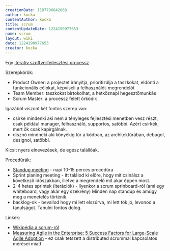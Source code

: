 ```yaml
---
creationDate: 1187796842068 
author: kocka 
contentAuthor: kocka 
title: scrum 
contentUpdateDate: 1224190977653 
name: scrum 
layout: wiki 
date: 1224190977653 
creator: kocka 
---
```

Egy [iteratív szoftverfejlesztési processz](iterativ%20processz.html).

Szerepkörök:

*   Product Owner: a projectet irányítja, prioritizálja a taszkokat, eldönti a funkcionális célokat, képviseli a felhasználót-megrendelőt
*   Team Member: taszkokat birtokolhat, a hétköznapi hegesztőmunkás
*   Scrum Master: a processz felett őrködik



Igazából viszont két fontos szerep van:
*   csirke mindenki aki nem a tényleges fejlesztési menetben vesz részt, csak például manager, felhasználó, supportos, satöbbi. Azért csirkék, mert ők csak kapirgálnak.
*   disznó mindneki aki könyékig túr a kódban, az architektúrában, debugol, designol, satöbbi.



Kicsit nyers elnevezések, de egész talállóak.



Procedúrák:
*   [Standup meeting](Standup%20meeting.html) - napi 10-15 perces procedúra
*   Sprint planing meeting - itt találod ki előre, hogy mit csinálsz a következő időszakban, illetve a megrendelő mit akar éppen most.
*   2-4 hetes sprintek (iterációk) - Ilyenkor a scrum sprinboard-ról (ami egy whiteboard, vagy akár egy szekrény) Minden nap standup és amúgy meg a menetelés történik.
*   backlog-ok - bevallod hogy mi lett elszúrva, mi lett tök jó, levonod a tanulságot. Tanulni fontos dolog.



Linkek:
*   [Wikipédia a scrum-ról](http://en.wikipedia.org/wiki/Scrum_(development))
*   [Measuring Agile in the Enterprise: 5 Success Factors for Large-Scale Agile Adoption](http://www.infoq.com/presentations/5-Success-Factors-Michael-Mah) - ez csak tetszett a distributed scrummal kapcsolatos mérései miatt
